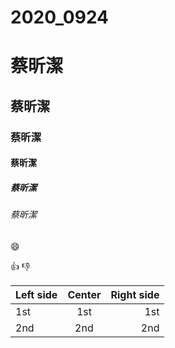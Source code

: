 # 2020_0924

# 蔡昕潔
## 蔡昕潔
### 蔡昕潔
#### 蔡昕潔
##### 蔡昕潔
###### 蔡昕潔

:smile:

:+1:
:-1:

|Left side| Center |Right side|
|:--------|:------:|---------:|
|1st|1st|1st|
|2nd|2nd|2nd|


